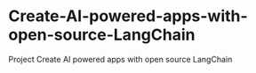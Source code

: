 # Create-AI-powered-apps-with-open-source-LangChain
Project Create AI powered apps with open source LangChain
